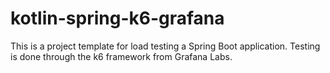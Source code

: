 # kotlin-spring-k6-grafana
This is a project template for load testing a Spring Boot application. Testing is done through the k6 framework from Grafana Labs.
